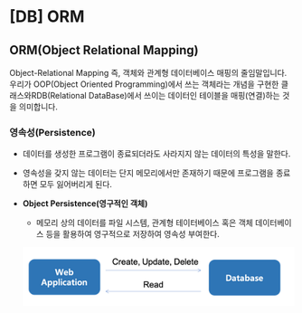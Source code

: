 # [DB] ORM

## ORM(Object Relational Mapping)
Object-Relational Mapping 즉, 객체와 관계형 데이터베이스 매핑의 줄임말입니다. 우리가 OOP(Object Oriented Programming)에서 쓰는 객체라는 개념을 구현한 클래스와RDB(Relational DataBase)에서 쓰이는 데이터인 테이블을 매핑(연결)하는 것을 의미합니다.

### 영속성(Persistence)
- 데이터를 생성한 프로그램이 종료되더라도 사라지지 않는 데이터의 특성을 말한다.
- 영속성을 갖지 않는 데이터는 단지 메모리에서만 존재하기 때문에 프로그램을 종료하면 모두 잃어버리게 된다.
- **Object Persistence(영구적인 객체)**
    - 메모리 상의 데이터를 파일 시스템, 관계형 테이터베이스 혹은 객체 데이터베이스 등을 활용하여 영구적으로 저장하여 영속성 부여한다.
    
    ![Alt text](image.png)
